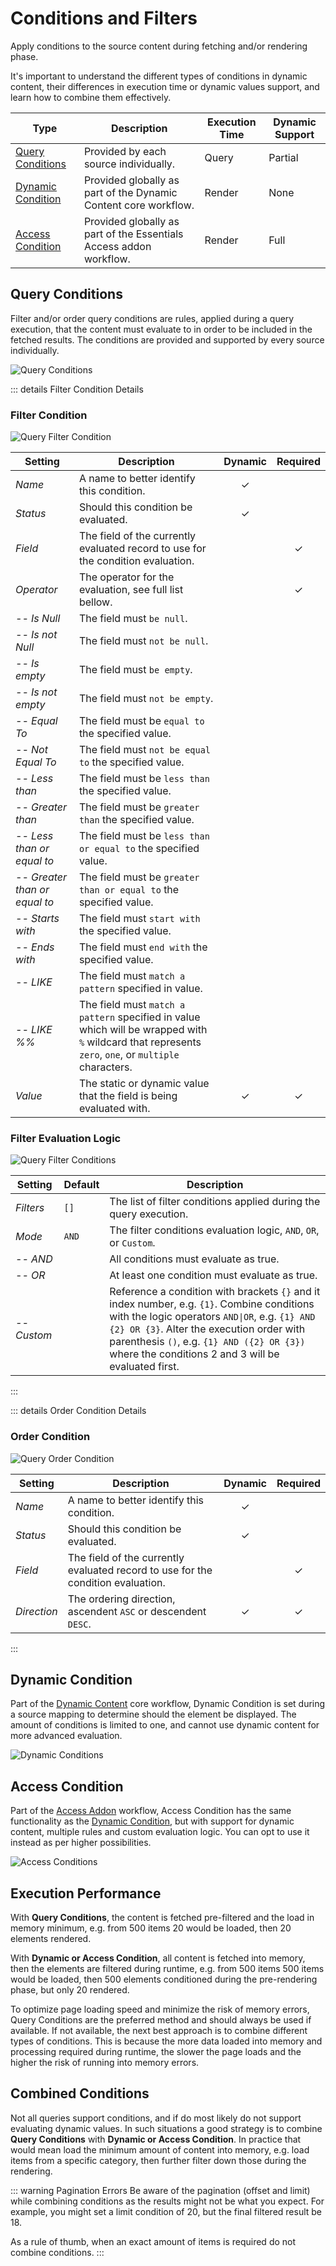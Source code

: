 # Conditions and Filters

Apply conditions to the source content during fetching and/or rendering phase.

It's important to understand the different types of conditions in dynamic content, their differences in execution time or dynamic values support, and learn how to combine them effectively.

| Type | Description | Execution Time | Dynamic Support |
| --- | --- | --- | --- |
| [Query Conditions](#query-conditions) | Provided by each source individually. | Query | Partial |
| [Dynamic Condition](#dynamic-condition) | Provided globally as part of the Dynamic Content core workflow. | Render | None |
| [Access Condition](#access-condition) | Provided globally as part of the Essentials Access addon workflow. | Render | Full |

## Query Conditions

Filter and/or order query conditions are rules, applied during a query execution, that the content must evaluate to in order to be included in the fetched results. The conditions are provided and supported by every source individually.

![Query Conditions](./assets/query-conditions.webp)

::: details Filter Condition Details

### Filter Condition

![Query Filter Condition](./assets/query-filter-condition.webp)

| Setting | Description | Dynamic | Required |
| --- | --- | :---: | :---: |
| *Name* | A name to better identify this condition. | &#x2713; |
| *Status* | Should this condition be evaluated. | &#x2713; |
| *Field* | The field of the currently evaluated record to use for the condition evaluation. | | &#x2713; |
| *Operator* | The operator for the evaluation, see full list bellow. | | &#x2713; |
| *-- Is Null* | The field must `be null`. |
| *-- Is not Null* | The field must `not be null`. |
| *-- Is empty* | The field must `be empty`. |
| *-- Is not empty* | The field must `not be empty`. |
| *-- Equal To* | The field must be `equal to` the specified value. |
| *-- Not Equal To* | The field must `not be equal to` the specified value. |
| *-- Less than* | The field must be `less than` the specified value. |
| *-- Greater than* | The field must be `greater than` the specified value. |
| *-- Less than or equal to* | The field must be `less than or equal to` the specified value. |
| *-- Greater than or equal to* | The field must be `greater than or equal to` the specified value. |
| *-- Starts with* | The field must `start with` the specified value. |
| *-- Ends with* | The field must `end with` the specified value. |
| *-- LIKE* | The field must `match a pattern` specified in value. |
| *-- LIKE %%* | The field must `match a pattern` specified in value which will be wrapped with `%` wildcard that represents `zero`, `one`, or `multiple` characters. |
| *Value* | The static or dynamic value that the field is being evaluated with. | &#x2713; | &#x2713; |

### Filter Evaluation Logic

![Query Filter Conditions](./assets/query-filter-conditions.webp)

| Setting | Default | Description |
| --- | --- | --- |
| *Filters* | `[]` | The list of filter conditions applied during the query execution. |
| *Mode* | `AND` | The filter conditions evaluation logic, `AND`, `OR`, or `Custom`. |
| *-- AND* | | All conditions must evaluate as true. |
| *-- OR* | | At least one condition must evaluate as true. |
| *-- Custom* | | Reference a condition with brackets `{}` and it index number, e.g. `{1}`. Combine conditions with the logic operators `AND\|OR`, e.g. `{1} AND {2} OR {3}`. Alter the execution order with parenthesis `()`, e.g. `{1} AND ({2} OR {3})` where the conditions 2 and 3 will be evaluated first. |

:::

::: details Order Condition Details

### Order Condition

![Query Order Condition](./assets/query-order-condition.webp)

| Setting | Description | Dynamic | Required |
| --- | --- | :---: | :---: |
| *Name* | A name to better identify this condition. | &#x2713; |
| *Status* | Should this condition be evaluated. | &#x2713; |
| *Field* | The field of the currently evaluated record to use for the condition evaluation. | | &#x2713; |
| *Direction* | The ordering direction, ascendent `ASC` or descendent `DESC`. | &#x2713; | &#x2713; |

:::

## Dynamic Condition

Part of the [Dynamic Content](https://yootheme.com/support/yootheme-pro/joomla/dynamic-content#dynamic-conditions) core workflow, Dynamic Condition is set during a source mapping to determine should the element be displayed. The amount of conditions is limited to one, and cannot use dynamic content for more advanced evaluation.

![Dynamic Conditions](./assets/dynamic-conditions.webp)

## Access Condition

Part of the [Access Addon](/essentials-for-yootheme-pro/addons/access/) workflow, Access Condition has the same functionality as the [Dynamic Condition](#dynamic-condition), but with support for dynamic content, multiple rules and custom evaluation logic. You can opt to use it instead as per higher possibilities.

![Access Conditions](./assets/access-conditions.webp)

## Execution Performance

With **Query Conditions**, the content is fetched pre-filtered and the load in memory minimum, e.g. from 500 items 20 would be loaded, then 20 elements rendered.

With **Dynamic or Access Condition**, all content is fetched into memory, then the elements are filtered during runtime, e.g. from 500 items 500 items would be loaded, then 500 elements conditioned during the pre-rendering phase, but only 20 rendered.

To optimize page loading speed and minimize the risk of memory errors, Query Conditions are the preferred method and should always be used if available. If not available, the next best approach is to combine different types of conditions. This is because the more data loaded into memory and processing required during runtime, the slower the page loads and the higher the risk of running into memory errors.

## Combined Conditions

Not all queries support conditions, and if do most likely do not support evaluating dynamic values. In such situations a good strategy is to combine **Query Conditions** with **Dynamic or Access Condition**. In practice that would mean load the minimum amount of content into memory, e.g. load items from a specific category, then further filter down those during the rendering.

::: warning Pagination Errors
Be aware of the pagination (offset and limit) while combining conditions as the results might not be what you expect. For example, you might set a limit condition of 20, but the final filtered result be 18.

As a rule of thumb, when an exact amount of items is required do not combine conditions.
:::
